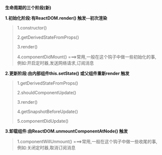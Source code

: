 **生命周期的三个阶段(新)**

**1.初始化阶段:有ReactDOM.render() 触发--初次渲染**

> 1.constructor()
>
> 2.getDerivedStateFromProps()
>
> 3.render()
>
> 4.componentDidMount()		===>常用,一般在这个钩子中做一些初始化的事,例如:开启定时器,发送网络请求,订阅消息

**2.更新阶段:由内部组件this.setState() 或父组件重新render 触发**

> 1.getDerivedStateFromProps()
>
> 2.shouldComponentUpdate()
>
> 3.render()
>
> 4.getSnapshotBeforeUpdate()
>
> 5.componentDidUpdate()

**3.卸载组件:由ReactDOM.unmountComponentAtNode() 触发**

> 1.componentWillUnmount()	===>常用,一般在这个钩子中做一些收尾的事,例如:关闭定时器,取消订阅消息